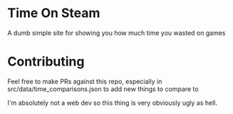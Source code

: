 # Time On Steam

A dumb simple site for showing you how much time you wasted on games

# Contributing

Feel free to make PRs against this repo, especially in src/data/time_comparisons.json to add new things to compare to

I'm absolutely not a web dev so this thing is very obviously ugly as hell.